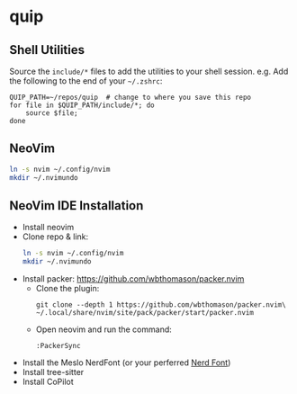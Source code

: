 # quip

## Shell Utilities
Source the `include/*` files to add the utilities to your shell session. e.g.
Add the following to the end of your `~/.zshrc`:

```
QUIP_PATH=~/repos/quip  # change to where you save this repo
for file in $QUIP_PATH/include/*; do
	source $file;
done
```

## NeoVim

```bash
ln -s nvim ~/.config/nvim
mkdir ~/.nvimundo
```

## NeoVim IDE Installation
*   Install neovim
*   Clone repo & link:
    ```bash
    ln -s nvim ~/.config/nvim
    mkdir ~/.nvimundo
    ```
*   Install packer: https://github.com/wbthomason/packer.nvim
    *   Clone the plugin:
        ```
        git clone --depth 1 https://github.com/wbthomason/packer.nvim\
        ~/.local/share/nvim/site/pack/packer/start/packer.nvim
        ```
    *   Open neovim and run the command:
        ```
        :PackerSync
        ```
*   Install the Meslo NerdFont (or your perferred [Nerd Font](https://github.com/ryanoasis/nerd-fonts/))
*   Install tree-sitter
*   Install CoPilot

